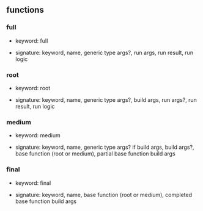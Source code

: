 ## functions

### full

- keyword: full

- signature: keyword, name, generic type args?, run args, run result, run logic

### root

- keyword: root

- signature: keyword, name, generic type args?, build args, run args?, run
  result, run logic

### medium

- keyword: medium

- signature: keyword, name, generic type args? if build args, build args?, base
  function (root or medium), partial base function build args

### final

- keyword: final

- signature: keyword, name, base function (root or medium), completed base
  function build args
